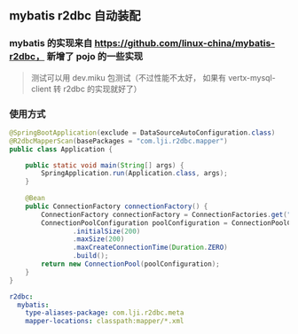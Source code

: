 ## mybatis r2dbc 自动装配

### mybatis 的实现来自 https://github.com/linux-china/mybatis-r2dbc， 新增了 pojo 的一些实现

> 测试可以用 dev.miku 包测试（不过性能不太好， 如果有 vertx-mysql-client 转 r2dbc 的实现就好了）

### 使用方式
```java
@SpringBootApplication(exclude = DataSourceAutoConfiguration.class)
@R2dbcMapperScan(basePackages = "com.lji.r2dbc.mapper")
public class Application {

    public static void main(String[] args) {
        SpringApplication.run(Application.class, args);
    }
    
    @Bean
    public ConnectionFactory connectionFactory() {
        ConnectionFactory connectionFactory = ConnectionFactories.get("r2dbc:mysql://lji:lsm@unix.cn:3306/xxl_job");
        ConnectionPoolConfiguration poolConfiguration = ConnectionPoolConfiguration.builder(connectionFactory)
                .initialSize(200)
                .maxSize(200)
                .maxCreateConnectionTime(Duration.ZERO)
                .build();
        return new ConnectionPool(poolConfiguration);
    }
}
```

```yaml
r2dbc:
  mybatis:
    type-aliases-package: com.lji.r2dbc.meta
    mapper-locations: classpath:mapper/*.xml
```
